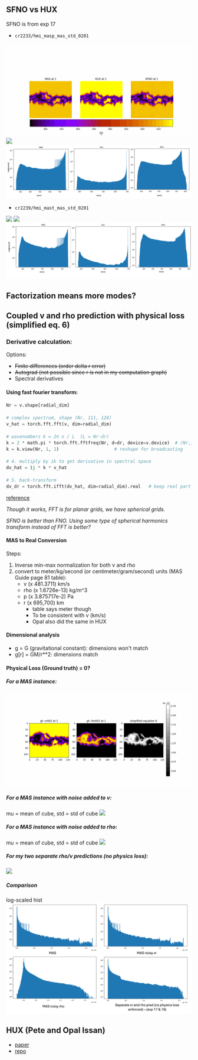 ## SFNO vs HUX

SFNO is from exp 17

- `cr2233/hmi_masp_mas_std_0201`
<img src="resources/week_18/sfno_vs_hux_1.gif">
<img src="resources/week_18/sfno_vs_hux_error_1.gif">
<img src="resources/week_18/sfno_vs_hux_dist_1.png">

- `cr2239/hmi_mast_mas_std_0201`
<img src="resources/week_18/sfno_vs_hux_2.gif">
<img src="resources/week_18/sfno_vs_hux_error_2.gif">
<img src="resources/week_18/sfno_vs_hux_dist_2.png">

## Factorization means more modes?


## Coupled v and rho prediction with physical loss (simplified eq. 6)

### Derivative calculation:

Options:

- ~~Finite differences (order delta r error)~~
- ~~Autograd (not possible since r is not in my computation graph)~~
- Spectral derivatives

#### Using fast fourier transform:
```py
Nr = v.shape[radial_dim]

# complex spectrum, shape (Nr, 111, 128)
v_hat = torch.fft.fft(v, dim=radial_dim) 

# wavenumbers k = 2π n / L  (L = Nr·dr)
k = 2 * math.pi * torch.fft.fftfreq(Nr, d=dr, device=v.device)  # (Nr,)
k = k.view(Nr, 1, 1)                     # reshape for broadcasting

# 4. multiply by ik to get derivative in spectral space
dv_hat = 1j * k * v_hat

# 5. back-transform
dv_dr = torch.fft.ifft(dv_hat, dim=radial_dim).real   # keep real part
```
<a href="https://www.youtube.com/watch?v=y8SqkjoKV4k">reference</a>


*Though it works, FFT is for planar grids, we have spherical grids.*

*SFNO is better than FNO. Using some type of spherical harmonics transform instead of FFT is better?*

#### MAS to Real Conversion
Steps:
1. Inverse min-max normalization for both v and rho
2. convert to meter/kg/second (or centimeter/gram/second) units (MAS Guide page 81 table):
    - v (x 481.3711) km/s
    - rho (x 1.6726e-13) kg/m^3
    - p (x 3.875717e-2) Pa
    - r (x 695,700) km 
        - table says meter though
        - To be consistent with v (km/s)
        - Opal also did the same in HUX


#### Dimensional analysis

- g = G (gravitational constant): dimensions won't match
- g[r] = GM/r**2: dimensions match

#### Physical Loss (Ground truth) = 0?

##### For a MAS instance:
<img src="resources/week_18/mas_loss.gif">

##### For a MAS instance with noise added to v:
mu = mean of cube, std = std of cube
<img src="resources/week_18/mas_noisy_v_loss.gif">

##### For a MAS instance with noise added to rho:
mu = mean of cube, std = std of cube
<img src="resources/week_18/mas_noisy_rho_loss.gif">

##### For my two separate rho/v predictions (no physics loss):
<img src="resources/week_18/reza_losss.gif">

##### Comparison
log-scaled hist
<img src="resources/week_18/losses.png">

## HUX (Pete and Opal Issan)
- <a href="https://www.frontiersin.org/journals/astronomy-and-space-sciences/articles/10.3389/fspas.2021.795323/full">paper</a>
- <a href="https://github.com/predsci/HUX-paper3/tree/main">repo</a>